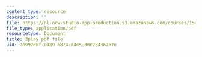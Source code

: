 ```yaml
---
content_type: resource
description: ''
file: https://ol-ocw-studio-app-production.s3.amazonaws.com/courses/15-031j-energy-decisions-markets-and-policies-spring-2012/2a992e6f04896874d4e530c28436767e_XMVoIzP6Kpo.pdf
file_type: application/pdf
resourcetype: Document
title: 3play pdf file
uid: 2a992e6f-0489-6874-d4e5-30c28436767e
---
```


